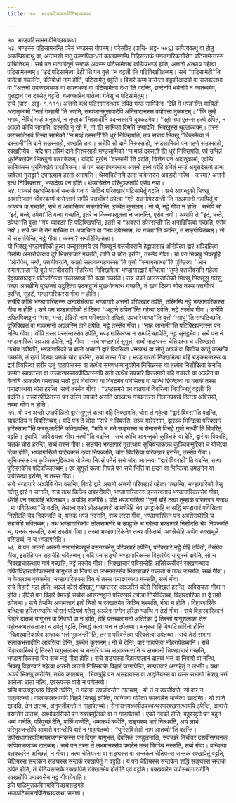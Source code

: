 ```yaml
---
title: १०. भण्डपटिसामनविनिच्छयकथा

---
```

१०. भण्डपटिसामनविनिच्छयकथा  
५३. भण्डस्स पटिसामनन्ति परेसं भण्डस्स गोपनम्। परेसञ्हि (पाचि॰ अट्ठ॰ ५०६) कप्पियवत्थु वा होतु अकप्पियवत्थु वा, अन्तमसो मातु कण्णपिळन्धनं कालपण्णम्पि गिहिसन्तकं भण्डागारिकसीसेन पटिसामेन्तस्स पाचित्तियम्। सचे पन मातापितूनं सन्तकं अवस्सं पटिसामेतब्बं कप्पियभण्डं होति, अत्तनो अत्थाय गहेत्वा पटिसामेतब्बम्। ‘‘इदं पटिसामेत्वा देही’’ति पन वुत्ते ‘‘न वट्टती’’ति पटिक्खिपितब्बम्। सचे ‘‘पटिसामेही’’ति पातेत्वा गच्छन्ति, पलिबोधो नाम होति, पटिसामेतुं वट्टति। विहारे कम्मं करोन्ता वड्ढकीआदयो वा राजवल्लभा वा ‘‘अत्तनो उपकरणभण्डं वा सयनभण्डं वा पटिसामेत्वा देथा’’ति वदन्ति, छन्देनपि भयेनपि न कातब्बमेव, गुत्तट्ठानं पन दस्सेतुं वट्टति, बलक्कारेन पातेत्वा गतेसु च पटिसामेतुम्।  
सचे (पारा॰ अट्ठ॰ १.१११) अत्तनो हत्थे पटिसामनत्थाय ठपितं भण्डं सामिकेन ‘‘देहि मे भण्ड’’न्ति याचितो अदातुकामो ‘‘नाहं गण्हामी’’ति भणति, सम्पजानमुसावादेपि अदिन्नादानस्स पयोगत्ता दुक्कटम्। ‘‘किं तुम्हे भणथ, नेविदं मय्हं अनुरूपं, न तुम्हाक’’न्तिआदीनि वदन्तस्सपि दुक्कटमेव। ‘‘रहो मया एतस्स हत्थे ठपितं, न अञ्ञो कोचि जानाति, दस्सति नु खो मे, नो’’ति सामिको विमतिं उप्पादेति, भिक्खुस्स थुल्लच्चयम्। तस्स फरुसादिभावं दिस्वा सामिको ‘‘न मय्हं दस्सती’’ति धुरं निक्खिपति, तत्र सचायं भिक्खु ‘‘किलमेत्वा नं दस्सामी’’ति दाने सउस्साहो, रक्खति ताव। सचेपि सो दाने निरुस्साहो, भण्डसामिको पन गहणे सउस्साहो, रक्खतियेव। यदि पन तस्मिं दाने निरुस्साहो भण्डसामिको ‘‘न मय्हं दस्सती’’ति धुरं निक्खिपति, एवं उभिन्नं धुरनिक्खेपेन भिक्खुनो पाराजिकम्। यदिपि मुखेन ‘‘दस्सामी’’ति वदति, चित्तेन पन अदातुकामो, एवम्पि सामिकस्स धुरनिक्खेपे पाराजिकम्। तं पन सङ्गोपनत्थाय अत्तनो हत्थे परेहि ठपितं भण्डं अगुत्तदेसतो ठाना चावेत्वा गुत्तट्ठाने ठपनत्थाय हरतो अनापत्ति। थेय्यचित्तेनपि ठाना चावेन्तस्स अवहारो नत्थि। कस्मा? अत्तनो हत्थे निक्खित्तत्ता, भण्डदेय्यं पन होति। थेय्यचित्तेन परिभुञ्जतोपि एसेव नयो।  
५४. पञ्चन्नं सहधम्मिकानं सन्तकं पन यं किञ्चि परिक्खारं पटिसामेतुं वट्टति। सचे आगन्तुको भिक्खु आवासिकानं चीवरकम्मं करोन्तानं समीपे पत्तचीवरं ठपेत्वा ‘‘एते सङ्गोपेस्सन्ती’’ति मञ्ञमानो नहायितुं वा अञ्ञत्र वा गच्छति, सचे तं आवासिका सङ्गोपेन्ति, इच्चेतं कुसलम्। नो चे, नट्ठे गीवा न होति। सचेपि सो ‘‘इदं, भन्ते, ठपेथा’’ति वत्वा गच्छति, इतरे च किच्चपसुतत्ता न जानन्ति, एसेव नयो। अथापि ते ‘‘इदं, भन्ते, ठपेथा’’ति वुत्ता ‘‘मयं ब्यावटा’’ति पटिक्खिपन्ति, इतरो च ‘‘अवस्सं ठपेस्सन्ती’’ति अनादियित्वा गच्छति, एसेव नयो। सचे पन ते तेन याचिता वा अयाचिता वा ‘‘मयं ठपेस्साम, त्वं गच्छा’’ति वदन्ति, तं सङ्गोपितब्बम्। नो चे सङ्गोपेन्ति, नट्ठे गीवा। कस्मा? सम्पटिच्छितत्ता।  
यो भिक्खु भण्डागारिको हुत्वा पच्चूससमये एव भिक्खूनं पत्तचीवरानि हेट्ठापासादं ओरोपेत्वा द्वारं अपिदहित्वा तेसम्पि अनारोचेत्वाव दूरे भिक्खाचारं गच्छति, तानि चे चोरा हरन्ति, तस्सेव गीवा। यो पन भिक्खु भिक्खूहि ‘‘ओरोपेथ, भन्ते, पत्तचीवरानि, कालो सलाकग्गहणस्सा’’ति वुत्तो ‘‘समागतात्था’’ति पुच्छित्वा ‘‘आम समागताम्हा’’ति वुत्ते पत्तचीवरानि नीहरित्वा निक्खिपित्वा भण्डागारद्वारं बन्धित्वा ‘‘तुम्हे पत्तचीवरानि गहेत्वा हेट्ठापासादद्वारं पटिजग्गित्वा गच्छेय्याथा’’ति वत्वा गच्छति। तत्र चेको अलसजातिको भिक्खु भिक्खूसु गतेसु पच्छा अक्खीनि पुञ्छन्तो उट्ठहित्वा उदकट्ठानं मुखधोवनत्थं गच्छति, तं खणं दिस्वा चोरा तस्स पत्तचीवरं हरन्ति, सुहटं, भण्डागारिकस्स गीवा न होति।  
सचेपि कोचि भण्डागारिकस्स अनारोचेत्वाव भण्डागारे अत्तनो परिक्खारं ठपेति, तस्मिम्पि नट्ठे भण्डागारिकस्स गीवा न होति। सचे पन भण्डागारिको तं दिस्वा ‘‘अट्ठाने ठपित’’न्ति गहेत्वा ठपेति, नट्ठे तस्सेव गीवा। सचेपि ठपितभिक्खुना ‘‘मया, भन्ते, ईदिसो नाम परिक्खारो ठपितो, उपधारेय्याथा’’ति वुत्तो ‘‘साधू’’ति सम्पटिच्छति, दुन्निक्खित्तं वा मञ्ञमानो अञ्ञस्मिं ठाने ठपेति, नट्ठे तस्सेव गीवा। ‘‘नाहं जानामी’’ति पटिक्खिपन्तस्स पन नत्थि गीवा। योपि तस्स पस्सन्तस्सेव ठपेति, भण्डागारिकञ्च न सम्पटिच्छापेति, नट्ठं सुनट्ठमेव। सचे पन नं भण्डागारिको अञ्ञत्र ठपेति, नट्ठे गीवा । सचे भण्डागारं सुगुत्तं, सब्बो सङ्घस्स चेतियस्स च परिक्खारो तत्थेव ठपीयति, भण्डागारिको च बालो अब्यत्तो द्वारं विवरित्वा धम्मकथं वा सोतुं अञ्ञं वा किञ्चि कातुं कत्थचि गच्छति, तं खणं दिस्वा यत्तकं चोरा हरन्ति, सब्बं तस्स गीवा। भण्डागारतो निक्खमित्वा बहि चङ्कमन्तस्स वा द्वारं विवरित्वा सरीरं उतुं गाहापेन्तस्स वा तत्थेव समणधम्मानुयोगेन निसिन्नस्स वा तत्थेव निसीदित्वा केनचि कम्मेन ब्यावटस्स वा उच्चारपस्सावपीळितस्सपि सतो तत्थेव उपचारे विज्जमाने बहि गच्छतो वा अञ्ञेन वा केनचि आकारेन पमत्तस्स सतो द्वारं विवरित्वा वा विवटमेव पविसित्वा वा सन्धिं छिन्दित्वा वा यत्तकं तस्स पमादपच्चया चोरा हरन्ति, सब्बं तस्सेव गीवा। ‘‘उण्हसमये पन वातपानं विवरित्वा निपज्जितुं वट्टती’’ति वदन्ति। उच्चारपीळितस्स पन तस्मिं उपचारे असति अञ्ञत्थ गच्छन्तस्स गिलानपक्खे ठितत्ता अविसयो, तस्मा गीवा न होति।  
५५. यो पन अन्तो उण्हपीळितो द्वारं सुगुत्तं कत्वा बहि निक्खमति, चोरा तं गहेत्वा ‘‘द्वारं विवरा’’ति वदन्ति, यावततियं न विवरितब्बम्। यदि पन ते चोरा ‘‘सचे न विवरसि, तञ्च मारेस्साम, द्वारञ्च भिन्दित्वा परिक्खारं हरिस्सामा’’ति फरसुआदीनि उक्खिपन्ति, ‘‘मयि च मते सङ्घस्स च सेनासने विनट्ठे गुणो नत्थी’’ति विवरितुं वट्टति। इधापि ‘‘अविसयत्ता गीवा नत्थी’’ति वदन्ति। सचे कोचि आगन्तुको कुञ्चिकं वा देति, द्वारं वा विवरति, यत्तकं चोरा हरन्ति, सब्बं तस्स गीवा। सङ्घेन भण्डागारं गुत्तत्थाय सूचियन्तकञ्च कुञ्चिकमुद्दिका च योजेत्वा दिन्ना होति, भण्डागारिको घटिकमत्तं दत्वा निपज्जति, चोरा विवरित्वा परिक्खारं हरन्ति, तस्सेव गीवा। सूचियन्तकञ्च कुञ्चिकमुद्दिकञ्च योजेत्वा निपन्नं पनेतं सचे चोरा आगन्त्वा ‘‘द्वारं विवराही’’ति वदन्ति, तत्थ पुरिमनयेनेव पटिपज्जितब्बम्। एवं सुगुत्तं कत्वा निपन्ने पन सचे भित्तिं वा छदनं वा भिन्दित्वा उमङ्गेन वा पविसित्वा हरन्ति, न तस्स गीवा।  
सचे भण्डागारे अञ्ञेपि थेरा वसन्ति, विवटे द्वारे अत्तनो अत्तनो परिक्खारं गहेत्वा गच्छन्ति, भण्डागारिको तेसु गतेसु द्वारं न जग्गति, सचे तत्थ किञ्चि अवहरीयति, भण्डागारिकस्स इस्सरवताय भण्डागारिकस्सेव गीवा, थेरेहि पन सहायेहि भवितब्बम्। अयञ्हि सामीचि। यदि भण्डागारिको ‘‘तुम्हे बहि ठत्वा तुम्हाकं परिक्खारं गण्हथ , मा पविसित्था’’ति वदति, तेसञ्च एको लोलमहाथेरो सामणेरेहि चेव उपट्ठाकेहि च सद्धिं भण्डागारं पविसित्वा निसीदति चेव निपज्जति च, यत्तकं भण्डं नस्सति, सब्बं तस्स गीवा, भण्डागारिकेन पन अवसेसथेरेहि च सहायेहि भवितब्बम्। अथ भण्डागारिकोव लोलसामणेरे च उपट्ठाके च गहेत्वा भण्डागारे निसीदति चेव निपज्जति च, यत्तकं नस्सति, सब्बं तस्सेव गीवा। तस्मा भण्डागारिकेनेव तत्थ वसितब्बं, अवसेसेहि अप्पेव रुक्खमूले वसितब्बं, न च भण्डागारेति।  
५६. ये पन अत्तनो अत्तनो सभागभिक्खूनं वसनगब्भेसु परिक्खारं ठपेन्ति, परिक्खारे नट्ठे येहि ठपितो, तेसंयेव गीवा, इतरेहि पन सहायेहि भवितब्बम्। यदि पन सङ्घो भण्डागारिकस्स विहारेयेव यागुभत्तं दापेति, सो च भिक्खाचारत्थाय गामं गच्छति, नट्ठं तस्सेव गीवा। भिक्खाचारं पविसन्तेहि अतिरेकचीवरं रक्खणत्थाय ठपितविहारवारिकस्सपि यागुभत्तं वा निवापं वा लभमानस्सेव भिक्खाचारं गच्छतो यं तत्थ नस्सति, सब्बं गीवा। न केवलञ्च एत्तकमेव, भण्डागारिकस्स विय यं तस्स पमादपच्चया नस्सति, सब्बं गीवा।  
सचे विहारो महा होति, अञ्ञं पदेसं रक्खितुं गच्छन्तस्स अञ्ञस्मिं पदेसे निक्खित्तं हरन्ति, अविसयत्ता गीवा न होति। ईदिसे पन विहारे वेमज्झे सब्बेसं ओसरणट्ठाने परिक्खारे ठपेत्वा निसीदितब्बं, विहारवारिका वा द्वे तयो ठपेतब्बा। सचे तेसम्पि अप्पमत्तानं इतो चितो च रक्खतंयेव किञ्चि नस्सति, गीवा न होति। विहारवारिके बन्धित्वा हरितभण्डम्पि चोरानं पटिपथं गतेसु अञ्ञेन मग्गेन हरितभण्डम्पि न तेसं गीवा। सचे विहारवारिकानं विहारे दातब्बं यागुभत्तं वा निवापो वा न होति, तेहि पत्तब्बलाभतो अतिरेका द्वे तिस्सो यागुसलाका तेसं पहोनकभत्तसलाका च ठपेतुं वट्टति, निबद्धं कत्वा पन न ठपेतब्बा। मनुस्सा हि विप्पटिसारिनो होन्ति ‘‘विहारवारिकायेव अम्हाकं भत्तं भुञ्जन्ती’’ति, तस्मा परिवत्तेत्वा परिवत्तेत्वा ठपेतब्बा। सचे तेसं सभागा सलाकभत्तादीनि आहरित्वा देन्ति, इच्चेतं कुसलम्। नो चे देन्ति, वारं गाहापेत्वा नीहरापेतब्बानि। सचे विहारवारिको द्वे तिस्सो यागुसलाका च चत्तारि पञ्च सलाकभत्तानि च लभमानो भिक्खाचारं गच्छति, भण्डागारिकस्स विय सब्बं नट्ठं गीवा होति। सचे सङ्घस्स विहारपालानं दातब्बं भत्तं वा निवापो वा नत्थि, भिक्खू विहारवारं गहेत्वा अत्तनो अत्तनो निस्सितके विहारं जग्गापेन्ति, सम्पत्तवारं अग्गहेतुं न लभति। यथा अञ्ञे भिक्खू करोन्ति, तथेव कातब्बम्। भिक्खूहि पन असहायस्स वा अदुतियस्स वा यस्स सभागो भिक्खु भत्तं आनेत्वा दाता नत्थि, एवरूपस्स वारो न पापेतब्बो।  
यम्पि पाकवट्टत्थाय विहारे ठपेन्ति, तं गहेत्वा उपजीवन्तेन ठातब्बम्। यो तं न उपजीवति, सो वारं न गाहापेतब्बो। फलाफलत्थायपि विहारे भिक्खुं ठपेन्ति, जग्गित्वा गोपेत्वा फलवारेन भाजेत्वा खादन्ति। यो तानि खादति, तेन ठातब्बं, अनुपजीवन्तो न गाहापेतब्बो। सेनासनमञ्चपीठपच्चत्थरणरक्खणत्थायपि ठपेन्ति, आवासे वसन्तेन ठातब्बं, अब्भोकासिको पन रुक्खमूलिको वा न गाहापेतब्बो। एको नवको होति, बहुस्सुतो पन बहूनं धम्मं वाचेति, परिपुच्छं देति, पाळिं वण्णेति, धम्मकथं कथेति, सङ्घस्स भारं नित्थरति, अयं लाभं परिभुञ्जन्तोपि आवासे वसन्तोपि वारं न गाहापेतब्बो। ‘‘पुरिसविसेसो नाम ञातब्बो’’ति वदन्ति। उपोसथागारपटिमाघरजग्गनकस्स पन दिगुणं यागुभत्तं, देवसिकं तण्डुलनाळि, संवच्छरे तिचीवरं दसवीसग्घनकं कप्पियभण्डञ्च दातब्बम्। सचे पन तस्स तं लभमानस्सेव पमादेन तत्थ किञ्चि नस्सति, सब्बं गीवा। बन्धित्वा बलक्कारेन अच्छिन्नं, न गीवा। तत्थ चेतियस्स वा सङ्घस्स वा सन्तकेन चेतियस्स सन्तकं रक्खापेतुं वट्टति, चेतियस्स सन्तकेन सङ्घस्स सन्तकं रक्खापेतुं न वट्टति। यं पन चेतियस्स सन्तकेन सद्धिं सङ्घस्स सन्तकं ठपितं होति, तं चेतियसन्तके रक्खापिते रक्खितमेव होतीति एवं वट्टति। पक्खवारेन उपोसथागारादीनि रक्खतोपि पमादवसेन नट्ठं गीवायेवाति।  
इति पाळिमुत्तकविनयविनिच्छयसङ्गहे  
भण्डपटिसामनविनिच्छयकथा समत्ता।  